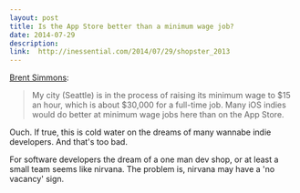 ```yaml
---
layout: post
title: Is the App Store better than a minimum wage job?
date: 2014-07-29
description: 
link:  http://inessential.com/2014/07/29/shopster_2013
---
```

[Brent Simmons](http://inessential.com/2014/07/29/shopster_2013):
> My city (Seattle) is in the process of raising its minimum wage to $15 an hour, which is about $30,000 for a full-time job. Many iOS indies would do better at minimum wage jobs here than on the App Store.

Ouch. If true, this is cold water on the dreams of many wannabe indie developers. And that's too bad.

For software developers the dream of a one man dev shop, or at least a small team seems like nirvana. The problem is, nirvana may have a 'no vacancy' sign.